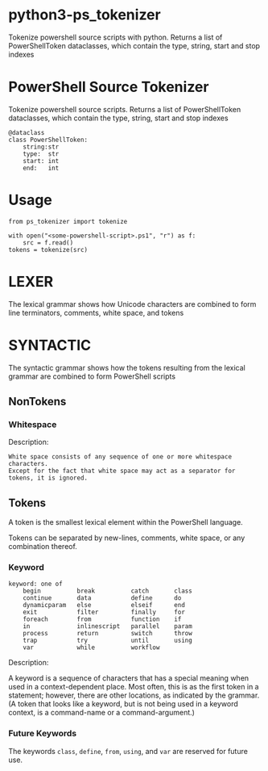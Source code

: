 # python3-ps_tokenizer
Tokenize powershell source scripts with python. Returns a list of PowerShellToken dataclasses, which contain the type, string, start and stop indexes

# PowerShell Source Tokenizer
Tokenize powershell source scripts.
Returns a list of PowerShellToken dataclasses, which contain the type, string, start and stop indexes

```Python3
@dataclass
class PowerShellToken:
    string:str
    type:  str
    start: int 
    end:   int
```

# Usage
```Python3
from ps_tokenizer import tokenize

with open("<some-powershell-script>.ps1", "r") as f:
    src = f.read()
tokens = tokenize(src)

```


# LEXER

The lexical grammar shows how Unicode characters are combined to form line terminators, comments, white space, and tokens


# SYNTACTIC
 The syntactic grammar shows how the tokens resulting from the lexical grammar are combined to form PowerShell scripts


## NonTokens

### Whitespace

Description:
```
White space consists of any sequence of one or more whitespace characters.
Except for the fact that white space may act as a separator for tokens, it is ignored.
```


## Tokens

A token is the smallest lexical element within the PowerShell language.

Tokens can be separated by new-lines, comments, white space, or any combination thereof.


### Keyword
```
keyword: one of
    begin          break          catch       class
    continue       data           define      do
    dynamicparam   else           elseif      end
    exit           filter         finally     for
    foreach        from           function    if
    in             inlinescript   parallel    param
    process        return         switch      throw
    trap           try            until       using
    var            while          workflow
```
Description:

A keyword is a sequence of characters that has a special meaning when used in a context-dependent place. Most often, this is as the first token in a statement; however, there are other locations, as indicated by the grammar. (A token that looks like a keyword, but is not being used in a keyword context, is a command-name or a command-argument.)


### Future Keywords
The keywords ```class```, ```define```, ```from```, ```using```, and ```var``` are reserved for future use.

